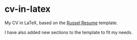 # cv-in-latex
My CV in LaTeX, based on the [Russel Resume](https://www.overleaf.com/latex/templates/russelresume/zqnypvvjsfvq) template.

I have also added new sections to the template to fit my needs.
